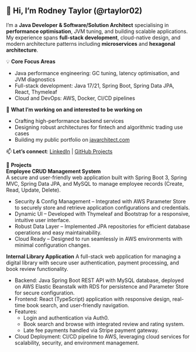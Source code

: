 ## 👋 Hi, I’m Rodney Taylor (@rtaylor02)

I’m a **Java Developer & Software/Solution Architect** specialising in **performance optimisation**, JVM tuning, and building scalable applications. My experience spans **full-stack development**, cloud-native design, and modern architecture patterns including **microservices** and **hexagonal architecture**.

💡 **Core Focus Areas**  
- Java performance engineering: GC tuning, latency optimisation, and JVM diagnostics  
- Full-stack development: Java 17/21, Spring Boot, Spring Data JPA, React, Thymeleaf  
- Cloud and DevOps: AWS, Docker, CI/CD pipelines  

🚀 **What I’m working on and interested to be working on**  
- Crafting high-performance backend services  
- Designing robust architectures for fintech and algorithmic trading use cases  
- Building my public portfolio on [javarchitect.com](https://javarchitect.com)  

📫 **Let’s connect**: [LinkedIn](https://www.linkedin.com/in/rodney-taylor-uk) | [GitHub Projects](https://github.com/rtaylor02)

💼 **Projects**  
**Employee CRUD Management System**  
A secure and user-friendly web application built with Spring Boot 3, Spring MVC, Spring Data JPA, and MySQL to manage employee records (Create, Read, Update, Delete).
- Security & Config Management – Integrated with AWS Parameter Store to securely store and retrieve application configurations and credentials.
- Dynamic UI – Developed with Thymeleaf and Bootstrap for a responsive, intuitive user interface.
- Robust Data Layer – Implemented JPA repositories for efficient database operations and easy maintainability.
- Cloud Ready – Designed to run seamlessly in AWS environments with minimal configuration changes.

**Internal Library Application**
A full-stack web application for managing a digital library with secure user authentication, payment processing, and book review functionality.
- Backend: Java Spring Boot REST API with MySQL database, deployed on AWS Elastic Beanstalk with RDS for persistence and Parameter Store for secure configuration.
- Frontend: React (TypeScript) application with responsive design, real-time book search, and user-friendly navigation.
- Features:
  - Login and authentication via Auth0.
  - Book search and browse with integrated review and rating system.
  - Late fee payments handled via Stripe payment gateway.
- Cloud Deployment: CI/CD pipeline to AWS, leveraging cloud services for scalability, security, and environment management.


